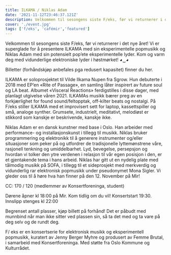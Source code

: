```yaml
---
title: ILKAMA / Niklas Adam
date: '2021-11-12T23:46:37.121Z'
description: Velkommen til sesongens siste F/eks, før vi returnerer i det nye året! Vi er superglade for å presentere ILKAMA med sin eksperimentelle popmusikk og Niklas Adam med sin potensielt pop’ete eksperimentelle lyder. 
cover: './event.jpg'
tags: ['f/eks', 'cafémir','featured']
---
```


Velkommen til sesongens siste F/eks, før vi returnerer i det nye året! Vi er superglade for å presentere ILKAMA med sin eksperimentelle popmusikk og Niklas Adam med sin potensielt pop’ete eksperimentelle lyder. Kom og varm deg med vidunderlige elektroniske lyder i høstmørket! ◕‿◕

Billetter (forhåndskjøp anbefales pga redusert kapasitet) finner du her. 

ILKAMA er soloprosjektet til Vilde Ilkama Nupen fra Sgrow. Hun debuterte i 2018 med EP’en «Rite of Passage», en samling låter inspirert av future soul og LA beat. Albumet «Visceral Reactions» ferdigstilles i disse dager, med planlagt utgivelse våren 2021. ILKAMAs musikk bærer preg av en forkjærlighet for found sound/feltopptak, off-kilter beats og nostalgi. På F/eks stiller ILKAMA med et improvisert sett for laptop, kassettspiller og små, analoge synther. Grumsete, industrielt, meditativt, melodiøst er stikkord som kanskje er beskrivende, kanskje ikke.

Niklas Adam er en dansk kunstner med base i Oslo. Han arbeider med performance- og installasjonskunst i tillegg til musikk. Niklas bruker programmering og elektronikk til å generere instrumenter og/eller situasjoner som peker på og utfordrer de tradisjonelle lyttemønstrene våre, rasjonell tenkning og umiddelbarhet. Lyd, bevegelse, persepsjon og hvordan vi tolker den ytre verdenen i relasjon til vår egen posisjon i den, er et gjentakende tema i hans arbeid. Niklas har gitt ut en nydelig plate med tålmodig musikk på SOFA, i tillegg til et sideprosjekt med merkverdig og vidunderlig rar elektronisk popmusikk under pseudonymet Mona Sigler. Vi gleder oss til å høre hva han finner på den 12. November på Mir!

CC: 170 / 120 (medlemmer av Konsertforeninga, student)

Dørene åpner kl 18:00 på Mir. Kom tidlig om du vil!
Konsertstart 19:30.
Innslipp stenges kl 22:00

Begrenset antall plasser, kjøp billett på forhånd!
Det er påbudt med munnbind når man ikke sitter ved plassen sin, så ta det med og ta vare på deg selv og de rundt deg.

F/ eks er en konsertserie for elektronisk musikk og eksperimentell popmusikk, kuratert av Jenny Berger Myhre og produsert av Femme Brutal, i samarbeid med Konsertforeninga. Med støtte fra Oslo Kommune og Kulturrådet.